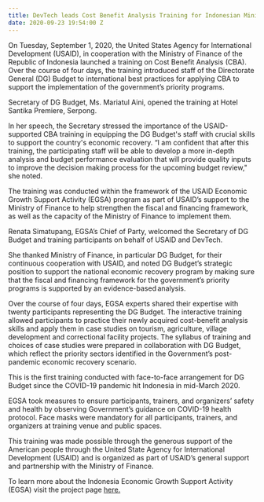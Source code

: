 ```yaml
---
title: DevTech leads Cost Benefit Analysis Training for Indonesian Ministry of Finance
date: 2020-09-23 19:54:00 Z
---
```


On Tuesday, September 1, 2020, the United States Agency for International Development (USAID), in cooperation with the Ministry of Finance of the Republic of Indonesia launched a training on Cost Benefit Analysis (CBA). Over the course of four days, the training introduced staff of the Directorate General (DG) Budget to international best practices for applying CBA to support the implementation of the government’s priority programs. 

Secretary of DG Budget, Ms. Mariatul Aini, opened the training at Hotel Santika Premiere, Serpong.  

In her speech, the Secretary stressed the importance of the USAID-supported CBA training in equipping the DG Budget's staff with crucial skills to support the country's economic recovery. “I am confident that after this training, the participating staff will be able to develop a more in-depth analysis and budget performance evaluation that will provide quality inputs to improve the decision making process for the upcoming budget review," she noted. 

The training was conducted within the framework of the USAID Economic Growth Support Activity (EGSA) program as part of USAID’s support to the Ministry of Finance to help strengthen the fiscal and financing framework, as well as the capacity of the Ministry of Finance to implement them.  

Renata Simatupang, EGSA’s Chief of Party, welcomed the Secretary of DG Budget and training participants on behalf of USAID and DevTech.  

She thanked Ministry of Finance, in particular DG Budget, for their continuous cooperation with USAID, and noted DG Budget’s strategic position to support the national economic recovery program by making sure that the fiscal and financing framework for the government’s priority programs is supported by an evidence-based analysis.

Over the course of four days, EGSA experts shared their expertise with twenty participants representing the DG Budget. The interactive training allowed participants to practice their newly acquired cost-benefit analysis skills and apply them in case studies on tourism, agriculture, village development and correctional facility projects. The syllabus of training and choices of case studies were prepared in collaboration with DG Budget, which reflect the priority sectors identified in the Government’s post-pandemic economic recovery scenario.

This is the first training conducted with face-to-face arrangement for DG Budget since the COVID-19 pandemic hit Indonesia in mid-March 2020.  

EGSA took measures to ensure participants, trainers, and organizers’ safety and health by observing Government’s guidance on COVID-19 health protocol. Face masks were mandatory for all participants, trainers, and organizers at training venue and public spaces.   

This training was made possible through the generous support of the American people through the United State Agency for International Development (USAID) and is organized as part of USAID’s general support and partnership with the Ministry of Finance.

To learn more about the Indonesia Economic Growth Support Activity (EGSA) visit the project page [here.](https://devtechsys.com/projects/Economic-Growth-Support-Activity-(EGSA)-in-Indonesia/)